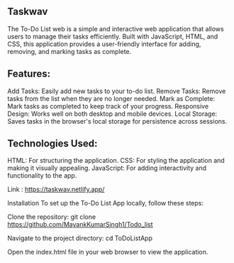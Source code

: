 ## Taskwav 
The To-Do List web is a simple and interactive web application that allows users to manage their tasks efficiently. Built with JavaScript, HTML, and CSS, this application provides a user-friendly interface for adding, removing, and marking tasks as complete.

## Features:
  Add Tasks: Easily add new tasks to your to-do list.
  Remove Tasks: Remove tasks from the list when they are no longer needed.
  Mark as Complete: Mark tasks as completed to keep track of your progress.
  Responsive Design: Works well on both desktop and mobile devices.
  Local Storage: Saves tasks in the browser's local storage for persistence across sessions.

## Technologies Used:
  HTML: For structuring the application.
  CSS: For styling the application and making it visually appealing.
  JavaScript: For adding interactivity and functionality to the app.

Link : https://taskwav.netlify.app/

Installation
  To set up the To-Do List App locally, follow these steps:
  
  Clone the repository:
  git clone https://github.com/MayankKumarSingh1/Todo_list
  
  Navigate to the project directory:
  cd ToDoListApp
  
  Open the index.html file in your web browser to view the application.
